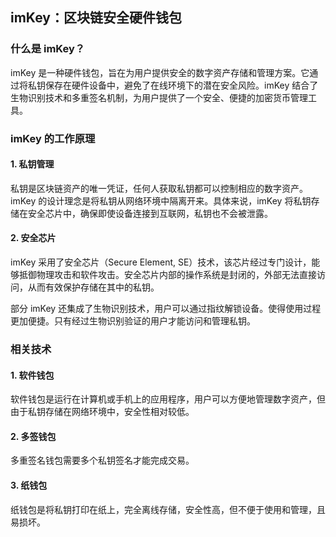 ## imKey：区块链安全硬件钱包

### 什么是 imKey？

imKey 是一种硬件钱包，旨在为用户提供安全的数字资产存储和管理方案。它通过将私钥保存在硬件设备中，避免了在线环境下的潜在安全风险。imKey 结合了生物识别技术和多重签名机制，为用户提供了一个安全、便捷的加密货币管理工具。

### imKey 的工作原理

#### 1. 私钥管理

私钥是区块链资产的唯一凭证，任何人获取私钥都可以控制相应的数字资产。imKey 的设计理念是将私钥从网络环境中隔离开来。具体来说，imKey 将私钥存储在安全芯片中，确保即使设备连接到互联网，私钥也不会被泄露。

#### 2. 安全芯片

imKey 采用了安全芯片（Secure Element, SE）技术，该芯片经过专门设计，能够抵御物理攻击和软件攻击。安全芯片内部的操作系统是封闭的，外部无法直接访问，从而有效保护存储在其中的私钥。

部分 imKey 还集成了生物识别技术，用户可以通过指纹解锁设备。使得使用过程更加便捷。只有经过生物识别验证的用户才能访问和管理私钥。


### 相关技术

#### 1. 软件钱包

软件钱包是运行在计算机或手机上的应用程序，用户可以方便地管理数字资产，但由于私钥存储在网络环境中，安全性相对较低。

#### 2. 多签钱包

多重签名钱包需要多个私钥签名才能完成交易。

#### 3. 纸钱包

纸钱包是将私钥打印在纸上，完全离线存储，安全性高，但不便于使用和管理，且易损坏。

